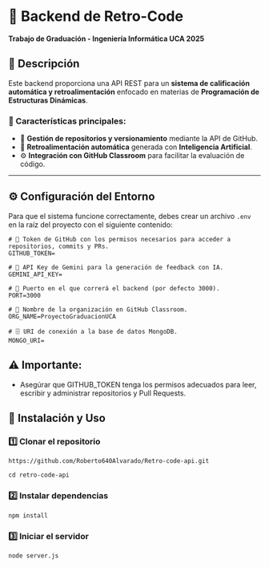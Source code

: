 # 🚀 Backend de Retro-Code  
**Trabajo de Graduación - Ingeniería Informática UCA 2025**  

## 📌 Descripción  
Este backend proporciona una API REST para un **sistema de calificación automática y retroalimentación** enfocado en materias de **Programación de Estructuras Dinámicas**.  

### 🎯 Características principales:  
- 📂 **Gestión de repositorios y versionamiento** mediante la API de GitHub.  
- 🤖 **Retroalimentación automática** generada con **Inteligencia Artificial**.  
- ⚙️ **Integración con GitHub Classroom** para facilitar la evaluación de código.  

---

## ⚙️ Configuración del Entorno  

Para que el sistema funcione correctamente, debes crear un archivo `.env` en la raíz del proyecto con el siguiente contenido:  

```plaintext
# 🔑 Token de GitHub con los permisos necesarios para acceder a repositorios, commits y PRs.
GITHUB_TOKEN=

# 🔑 API Key de Gemini para la generación de feedback con IA.
GEMINI_API_KEY=

# 🚀 Puerto en el que correrá el backend (por defecto 3000).
PORT=3000

# 🏫 Nombre de la organización en GitHub Classroom.
ORG_NAME=ProyectoGraduacionUCA

# 🗄️ URI de conexión a la base de datos MongoDB.
MONGO_URI=
```

## ⚠️ Importante:
- Asegúrar que GITHUB_TOKEN tenga los permisos adecuados para leer, escribir y administrar repositorios y Pull Requests.

## 🚀 Instalación y Uso

### 1️⃣ Clonar el repositorio
```plaintext
https://github.com/Roberto640Alvarado/Retro-code-api.git
```

```plaintext
cd retro-code-api
```

### 2️⃣ Instalar dependencias
```plaintext
npm install
```

### 3️⃣ Iniciar el servidor 
```plaintext
node server.js
```

